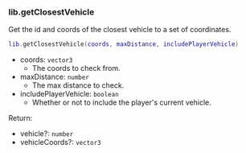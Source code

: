 ### lib.getClosestVehicle

Get the id and coords of the closest vehicle to a set of coordinates.

```lua
lib.getClosestVehicle(coords, maxDistance, includePlayerVehicle)
```

* coords: `vector3`
  * The coords to check from.
* maxDistance: `number`
  * The max distance to check.
* includePlayerVehicle: `boolean`
  * Whether or not to include the player's current vehicle.

Return:

* vehicle?: `number`
* vehicleCoords?: `vector3`
